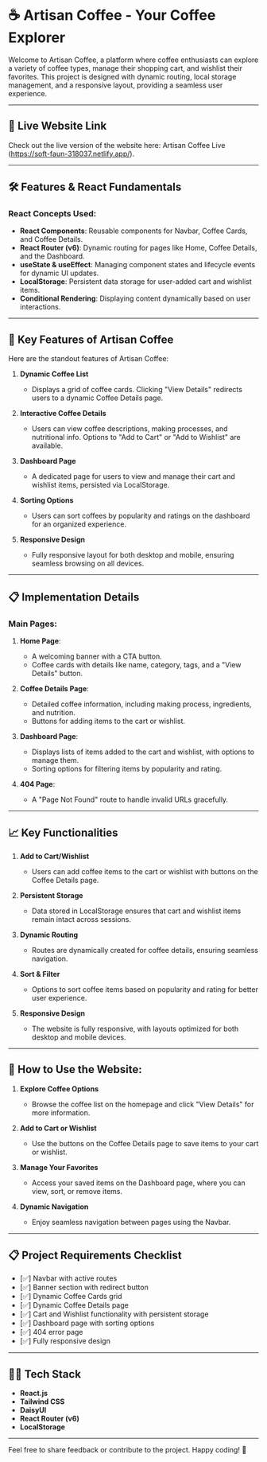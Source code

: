 # ☕ Artisan Coffee - Your Coffee Explorer  
Welcome to Artisan Coffee, a platform where coffee enthusiasts can explore a variety of coffee types, manage their shopping cart, and wishlist their favorites. This project is designed with dynamic routing, local storage management, and a responsive layout, providing a seamless user experience.

---

## 🚀 Live Website Link  
Check out the live version of the website here: Artisan Coffee Live (https://soft-faun-318037.netlify.app/).

---

## 🛠️ Features & React Fundamentals  
### React Concepts Used:
- **React Components**: Reusable components for Navbar, Coffee Cards, and Coffee Details.  
- **React Router (v6)**: Dynamic routing for pages like Home, Coffee Details, and the Dashboard.  
- **useState & useEffect**: Managing component states and lifecycle events for dynamic UI updates.  
- **LocalStorage**: Persistent data storage for user-added cart and wishlist items.  
- **Conditional Rendering**: Displaying content dynamically based on user interactions.

---

## 🌟 Key Features of Artisan Coffee  
Here are the standout features of Artisan Coffee:  

1. **Dynamic Coffee List**  
   - Displays a grid of coffee cards. Clicking "View Details" redirects users to a dynamic Coffee Details page.  

2. **Interactive Coffee Details**  
   - Users can view coffee descriptions, making processes, and nutritional info. Options to "Add to Cart" or "Add to Wishlist" are available.  

3. **Dashboard Page**  
   - A dedicated page for users to view and manage their cart and wishlist items, persisted via LocalStorage.  

4. **Sorting Options**  
   - Users can sort coffees by popularity and ratings on the dashboard for an organized experience.  

5. **Responsive Design**  
   - Fully responsive layout for both desktop and mobile, ensuring seamless browsing on all devices.  

---

## 📋 Implementation Details  

### **Main Pages**:  
1. **Home Page**:  
   - A welcoming banner with a CTA button.  
   - Coffee cards with details like name, category, tags, and a "View Details" button.  

2. **Coffee Details Page**:  
   - Detailed coffee information, including making process, ingredients, and nutrition.  
   - Buttons for adding items to the cart or wishlist.  

3. **Dashboard Page**:  
   - Displays lists of items added to the cart and wishlist, with options to manage them.  
   - Sorting options for filtering items by popularity and rating.  

4. **404 Page**:  
   - A "Page Not Found" route to handle invalid URLs gracefully.  

---

## 📈 Key Functionalities  
1. **Add to Cart/Wishlist**  
   - Users can add coffee items to the cart or wishlist with buttons on the Coffee Details page.  

2. **Persistent Storage**  
   - Data stored in LocalStorage ensures that cart and wishlist items remain intact across sessions.  

3. **Dynamic Routing**  
   - Routes are dynamically created for coffee details, ensuring seamless navigation.  

4. **Sort & Filter**  
   - Options to sort coffee items based on popularity and rating for better user experience.  

5. **Responsive Design**  
   - The website is fully responsive, with layouts optimized for both desktop and mobile devices.  

---

## 🚀 How to Use the Website:  
1. **Explore Coffee Options**  
   - Browse the coffee list on the homepage and click "View Details" for more information.  

2. **Add to Cart or Wishlist**  
   - Use the buttons on the Coffee Details page to save items to your cart or wishlist.  

3. **Manage Your Favorites**  
   - Access your saved items on the Dashboard page, where you can view, sort, or remove items.  

4. **Dynamic Navigation**  
   - Enjoy seamless navigation between pages using the Navbar.  

---

## 📋 Project Requirements Checklist  
- [✅] Navbar with active routes  
- [✅] Banner section with redirect button  
- [✅] Dynamic Coffee Cards grid  
- [✅] Dynamic Coffee Details page  
- [✅] Cart and Wishlist functionality with persistent storage  
- [✅] Dashboard page with sorting options  
- [✅] 404 error page  
- [✅] Fully responsive design  

---

## 👨‍💻 Tech Stack  
- **React.js**  
- **Tailwind CSS**  
- **DaisyUI**  
- **React Router (v6)**  
- **LocalStorage**  

---

Feel free to share feedback or contribute to the project. Happy coding! 🎉  